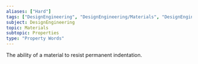 ```yaml
---
aliases: ["Hard"]
tags: ["DesignEngineering", "DesignEngineering/Materials", "DesignEngineering/Materials/Properties", "DesignEngineering/Materials/Properties/PropertyWords"]
subject: DesignEngineering
topic: Materials
subtopic: Properties
type: "Property Words"
---
```


The ability of a material to resist permanent indentation.